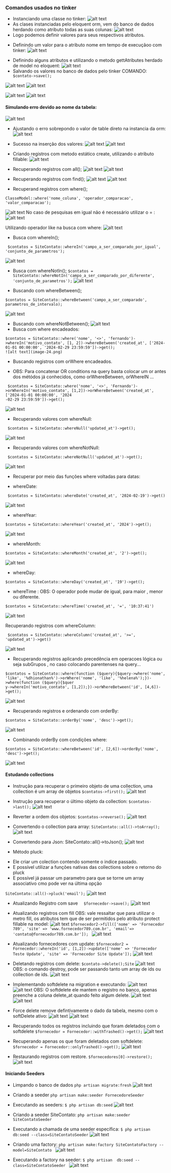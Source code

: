 ### Comandos usados no tinker
* Instanciando uma classe no tinker:
![alt text](image.png)
* As clases instanciadas pelo eloquent orm, vem do banco de dados herdando como atributo todas as suas colunas:
![alt text](image-1.png)
* Logo podemos definir valores para seus respectivos atributos.
- Definindo um valor para o atributo nome em tempo de execuçãoo com tinker:
![alt text](image-2.png)
* Definindo alguns atributos e utilizando o metodo gettAtributes herdado de model no eloquent:
![alt text](image-3.png)
* Salvando os valores no banco de dados pelo tinker COMANDO:
``` $contato->save();```

![alt text](image-5.png)
![alt text](image-4.png)

![alt text](image-6.png)
![alt text](image-7.png)

#### Simulando erro devido ao nome da tabela:
![alt text](image-8.png) 
* Ajustando o erro sobrepondo o valor de table direto na instancia da orm:
![alt text](image-9.png)
* Sucesso na inserção dos valores:
![alt text](image-10.png)
![alt text](image-11.png)
* Criando registros com metodo estático create, utilizando o atributo fillable:
![alt text](image-12.png)
* Recuperando registros com all();
![alt text](image-13.png)
![alt text](image-14.png)

* Recuperando registros com find();
![alt text](image-15.png)
![alt text](image-16.png)

* Recuperand registros com where();
```
ClasseModel::where('nome_coluna', 'operador_comparacao', 'valor_comparacao');
```
![alt text](image-17.png)
No caso de pesquisas em igual não é necessário utilizar o = :
![alt text](image-18.png)

Utilizando operador like na busca com where:
![alt text](image-19.png)

* Busca com whereIn();
```
 $contatos = SiteContato::whereIn('campo_a_ser_comparado_por_igual', 'conjunto_de_parametros');
```
![alt text](image-20.png)

* Busca com whereNotIn();
```$contatos = SiteContato::whereNotIn('campo_a_ser_comparado_por_diferente', 'conjunto_de_parametros');```
![alt text](image-21.png)

* Buscando com whereBetween();
``` 
$contatos = SiteContato::whereBetween('campo_a_ser_comparado', parametros_de_intervalo);
```
![alt text](image-22.png)
* Buscando com whereNotBetween();
![alt text](image-23.png)
* Busca com where encadeados:
```
$contatos = SiteContato::where('nome', '<>', 'fernando')->whereIn('motivo_contato', [1, 2])->whereBetween('created_at', ['2024-01-01 00:00:00', '2024-02-29 23:59:59'])->get();
![alt text](image-24.png)
```
* Buscando registros com orWhere encadeados.
- OBS: Para concatenar OR conditions na query basta colocar um or antes dos métódos já conhecidos, como orWhereBetween, orWhereIN ...
```
 $contatos = SiteContato::where('nome', '<>', 'Fernando')->orWhereIn('motivo_contato', [1,2])->orWhereBetween('created_at', ['2024-01-01 00:00:00', '2024
-02-29 23:59:59'])->get();
```
![alt text](image-25.png)

* Recuperando valores com whereNull:
```
 $contatos = SiteContato::whereNull('updated_at')->get();
```
![alt text](image-26.png)

* Recuperando valores com whereNotNull:
```
 $contatos = SiteContato::whereNotNull('updated_at')->get();
```
![alt text](image-27.png)

* Recuperar por meio das funções where voltadas para datas:
- whereDate:
```
 $contatos = SiteContato::whereDate('created_at', '2024-02-19')->get()
```
![alt text](image-28.png)
- whereYear:
```
$contatos = SiteContato::whereYear('created_at', '2024')->get();
```
![alt text](image-29.png)
- whereMonth:
```
$contatos = SiteContato::whereMonth('created_at', '2')->get();
``` 
![alt text](image-30.png)
- whereDay:
```
$contatos = SiteContato::whereDay('created_at', '19')->get();
```
- whereTime :
OBS: O operador pode mudar de igual, para maior , menor ou diferente.
```
$contatos = SiteContato::whereTime('created_at', '=', '10:37:41')
```
![alt text](image-32.png)

Recuperando registros com whereColumn:
```
 $contatos = SiteContato::whereColumn('created_at', '>=', 'updated_at')->get()
```
![alt text](image-33.png)

* Recuperando registros aplicando precedência em operacoes lógica ou seja  subGrupos , no caso colocando parentenses na query...
```
$contatos = SiteContato::where(function ($query){$query->where('nome', 'like', '%dhionathan%')->orWhere('nome', 'like', '%helena%');})->where(function ($query){$quer
y->whereIn('motivo_contato', [1,2]);})->orWhereBetween('id', [4,6])->get();
```
![alt text](image-34.png)

* Recuperando registros e ordenando com orderBy:
```
$contatos = SiteContato::orderBy('nome', 'desc')->get();
```
![alt text](image-35.png)

* Combinando orderBy com condições where:
```
$contatos = SiteContato::whereBetween('id', [2,6])->orderBy('nome', 'desc')->get();

```
![alt text](image-36.png)

#### Estudando collections
* Instrução para recuperar o primeiro objeto de uma collection, uma collection é um array de objetos
```$contatos->first();```
![alt text](image-37.png)
* Instrução para recuperar o último objeto da collection:
```$contatos->last();```
![alt text](image-38.png)
* Reverter a ordem dos objetos:
 ```$contatos->reverse();```
![alt text](image-39.png)

* Convertendo o collection para array:
``` SiteContato::all()->toArray(); ```
![alt text](image-40.png)

* Convertendo para Json:
 SiteContato::all()->toJson();
![alt text](image-41.png)

* Método pluck:
- Ele criar um colection contendo somente o indice passado.
- E possível utilizar a funções nativas das collections sobre o retorno do pluck
- E possível já passar um parametro para que se torne um array associativo cmo pode ver na última opção

```SiteContato::all()->pluck('email');```
![alt text](image-42.png)

* Atualizando Registro com save
```  $fornecedor->save();```
![alt text](image-43.png)

* Atualizando registros com fill
OBS: vale ressaltar que para utilizar o metro fill, os atributos tem que de ser permitidos pelo atributo protect fillable na model:
![alt text](image-45.png)
```$fornecedor2->fill(['nome' => 'Fornecedor 789', 'site' => 'www.fornecedor789.com.br', 'email'=> 'contato@fornecedor789.com.br']); ```
![alt text](image-44.png)

* Atualizando fornecedores com update:
``` $fornecedor2 = Fornecedor::whereIn('id', [1,2])->update(['nome' => 'Fornecedor Teste Update', 'site' => 'Fornecedor Site Update']); ```
![alt text](image-46.png)

* Deletando registros com delete:
```$contato->delete();Site```
![alt text](image-47.png)
OBS: o comando destroy, pode ser passando tanto um array de ids ou collection de ids.
![alt text](image-48.png)

* Implementando softdelete na migration e executando:
![alt text](image-50.png)
![alt text](image-49.png)
OBS: O softdelete ele mantem o registro no banco, apenas preenche a coluna delete_at quando feito algum delete.
![alt text](image-51.png)
![alt text](image-52.png)
* Force delete remove defintivamente o dado da tabela, mesmo com o softDelete ativo:
![alt text](image-53.png)
![alt text](image-54.png)

* Recuperando todos os registros incluindo que foram deletados com o softdelete
```$fornecedor = Fornecedor::withTrashed()->get();```
![alt text](image-56.png)

* Recuperando apenas os que foram deletados com softdelete:
``` $fornecedor = Fornecedor::onlyTrashed()->get();```
![alt text](image-57.png)
* Restaurando registros com restore.
```$fornecedores[0]->restore(); ```
![alt text](image-58.png)

#### Iniciando Seeders
* Limpando o banco de dados
``` php artisan migrate:fresh ```
![alt text](image-59.png)
* Criando a seeder
```php artisan make:seeder FornecedoreSeeder```
* Executando as seeders:
``` $ php artisan db:seed ```
![alt text](image-60.png)

* Criando a seeder SiteContato:
``` php artisan make:seeder SiteContatoSeeder ```
* Executando a chamada de uma seeder específica:
```$ php artisan db:seed --class=SiteContatoSeeder```
![alt text](image-61.png)
* Criando uma factory:
```php artisan make:factory SiteContatoFactory --model=SiteContato ```
![alt text](image-62.png)
* Executando a factory na seeder:
```$ php artisan  db:seed --class=SiteContatoSeeder ```
![alt text](image-63.png)